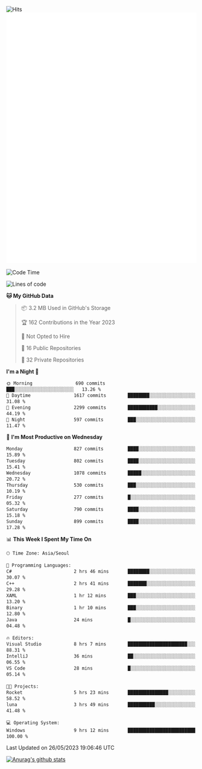 ![Hits](https://hits.seeyoufarm.com/api/count/incr/badge.svg?url=https%3A%2F%2Fgithub.com%2Fkokose1234&count_bg=%2379C83D&title_bg=%23555555&icon=apple.svg&icon_color=%23E7E7E7&title=hits&edge_flat=false)
<br/>
![Metrics](https://github.com/kokose1234/kokose1234/blob/main/github-metrics.svg)

<!--START_SECTION:waka-->
![Code Time](http://img.shields.io/badge/Code%20Time-868%20hrs%2053%20mins-blue)

![Lines of code](https://img.shields.io/badge/From%20Hello%20World%20I%27ve%20Written-19.5%20million%20lines%20of%20code-blue)

**🐱 My GitHub Data** 

> 📦 3.2 MB Used in GitHub's Storage 
 > 
> 🏆 162 Contributions in the Year 2023
 > 
> 🚫 Not Opted to Hire
 > 
> 📜 16 Public Repositories 
 > 
> 🔑 32 Private Repositories 
 > 
**I'm a Night 🦉** 

```text
🌞 Morning                690 commits         ███░░░░░░░░░░░░░░░░░░░░░░   13.26 % 
🌆 Daytime                1617 commits        ████████░░░░░░░░░░░░░░░░░   31.08 % 
🌃 Evening                2299 commits        ███████████░░░░░░░░░░░░░░   44.19 % 
🌙 Night                  597 commits         ███░░░░░░░░░░░░░░░░░░░░░░   11.47 % 
```
📅 **I'm Most Productive on Wednesday** 

```text
Monday                   827 commits         ████░░░░░░░░░░░░░░░░░░░░░   15.89 % 
Tuesday                  802 commits         ████░░░░░░░░░░░░░░░░░░░░░   15.41 % 
Wednesday                1078 commits        █████░░░░░░░░░░░░░░░░░░░░   20.72 % 
Thursday                 530 commits         ███░░░░░░░░░░░░░░░░░░░░░░   10.19 % 
Friday                   277 commits         █░░░░░░░░░░░░░░░░░░░░░░░░   05.32 % 
Saturday                 790 commits         ████░░░░░░░░░░░░░░░░░░░░░   15.18 % 
Sunday                   899 commits         ████░░░░░░░░░░░░░░░░░░░░░   17.28 % 
```


📊 **This Week I Spent My Time On** 

```text
🕑︎ Time Zone: Asia/Seoul

💬 Programming Languages: 
C#                       2 hrs 46 mins       ████████░░░░░░░░░░░░░░░░░   30.07 % 
C++                      2 hrs 41 mins       ███████░░░░░░░░░░░░░░░░░░   29.28 % 
XAML                     1 hr 12 mins        ███░░░░░░░░░░░░░░░░░░░░░░   13.20 % 
Binary                   1 hr 10 mins        ███░░░░░░░░░░░░░░░░░░░░░░   12.80 % 
Java                     24 mins             █░░░░░░░░░░░░░░░░░░░░░░░░   04.48 % 

🔥 Editors: 
Visual Studio            8 hrs 7 mins        ██████████████████████░░░   88.31 % 
IntelliJ                 36 mins             ██░░░░░░░░░░░░░░░░░░░░░░░   06.55 % 
VS Code                  28 mins             █░░░░░░░░░░░░░░░░░░░░░░░░   05.14 % 

🐱‍💻 Projects: 
Rocket                   5 hrs 23 mins       ███████████████░░░░░░░░░░   58.52 % 
luna                     3 hrs 49 mins       ██████████░░░░░░░░░░░░░░░   41.48 % 

💻 Operating System: 
Windows                  9 hrs 12 mins       █████████████████████████   100.00 % 
```


 Last Updated on 26/05/2023 19:06:46 UTC
<!--END_SECTION:waka-->

[![Anurag's github stats](https://github-readme-stats.vercel.app/api?username=kokose1234&theme=dracula)](https://github.com/anuraghazra/github-readme-stats)



	
